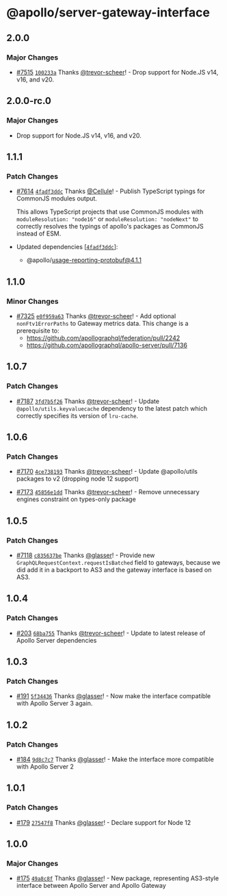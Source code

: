 # @apollo/server-gateway-interface

## 2.0.0

### Major Changes

- [#7515](https://github.com/apollographql/apollo-server/pull/7515) [`100233a`](https://github.com/apollographql/apollo-server/commit/100233a6e015e1a63b7f8a4bcff7290da55750da) Thanks [@trevor-scheer](https://github.com/trevor-scheer)! - Drop support for Node.JS v14, v16, and v20.

## 2.0.0-rc.0

### Major Changes

- Drop support for Node.JS v14, v16, and v20.

## 1.1.1

### Patch Changes

- [#7614](https://github.com/apollographql/apollo-server/pull/7614) [`4fadf3ddc`](https://github.com/apollographql/apollo-server/commit/4fadf3ddc9611e050dd0f08d51252ed9b0c0d9e1) Thanks [@Cellule](https://github.com/Cellule)! - Publish TypeScript typings for CommonJS modules output.

  This allows TypeScript projects that use CommonJS modules with
  `moduleResolution: "node16"` or
  `moduleResolution: "nodeNext"`
  to correctly resolves the typings of apollo's packages as CommonJS instead of ESM.

- Updated dependencies [[`4fadf3ddc`](https://github.com/apollographql/apollo-server/commit/4fadf3ddc9611e050dd0f08d51252ed9b0c0d9e1)]:
  - @apollo/usage-reporting-protobuf@4.1.1

## 1.1.0

### Minor Changes

- [#7325](https://github.com/apollographql/apollo-server/pull/7325) [`e0f959a63`](https://github.com/apollographql/apollo-server/commit/e0f959a637c1bc4f07cc8c8dac3a078c7debc9ad) Thanks [@trevor-scheer](https://github.com/trevor-scheer)! - Add optional `nonFtv1ErrorPaths` to Gateway metrics data. This change is a prerequisite to:
  - https://github.com/apollographql/federation/pull/2242
  - https://github.com/apollographql/apollo-server/pull/7136

## 1.0.7

### Patch Changes

- [#7187](https://github.com/apollographql/apollo-server/pull/7187) [`3fd7b5f26`](https://github.com/apollographql/apollo-server/commit/3fd7b5f26144a02e711037b7058a8471e9648bc8) Thanks [@trevor-scheer](https://github.com/trevor-scheer)! - Update `@apollo/utils.keyvaluecache` dependency to the latest patch which correctly specifies its version of `lru-cache`.

## 1.0.6

### Patch Changes

- [#7170](https://github.com/apollographql/apollo-server/pull/7170) [`4ce738193`](https://github.com/apollographql/apollo-server/commit/4ce738193f8d073287c34f84c0346276ae2efc30) Thanks [@trevor-scheer](https://github.com/trevor-scheer)! - Update @apollo/utils packages to v2 (dropping node 12 support)

- [#7173](https://github.com/apollographql/apollo-server/pull/7173) [`45856e1dd`](https://github.com/apollographql/apollo-server/commit/45856e1ddfd646c93682d3d8475bf77fbcc1c22c) Thanks [@trevor-scheer](https://github.com/trevor-scheer)! - Remove unnecessary engines constraint on types-only package

## 1.0.5

### Patch Changes

- [#7118](https://github.com/apollographql/apollo-server/pull/7118) [`c835637be`](https://github.com/apollographql/apollo-server/commit/c835637be07929e3bebe8f3b262588c6d918e694) Thanks [@glasser](https://github.com/glasser)! - Provide new `GraphQLRequestContext.requestIsBatched` field to gateways, because we did add it in a backport to AS3 and the gateway interface is based on AS3.

## 1.0.4

### Patch Changes

- [#203](https://github.com/apollographql/apollo-utils/pull/203) [`68ba755`](https://github.com/apollographql/apollo-utils/commit/68ba755fd54df123408a11a217400711e82f30cf) Thanks [@trevor-scheer](https://github.com/trevor-scheer)! - Update to latest release of Apollo Server dependencies

## 1.0.3

### Patch Changes

- [#191](https://github.com/apollographql/apollo-utils/pull/191) [`5f34436`](https://github.com/apollographql/apollo-utils/commit/5f344367345d297ea2caae4b7c4eb9ec224f2105) Thanks [@glasser](https://github.com/glasser)! - Now make the interface compatible with Apollo Server 3 again.

## 1.0.2

### Patch Changes

- [#184](https://github.com/apollographql/apollo-utils/pull/184) [`9d8c7c7`](https://github.com/apollographql/apollo-utils/commit/9d8c7c778626b818e74c741593aaf6e367c6457a) Thanks [@glasser](https://github.com/glasser)! - Make the interface more compatible with Apollo Server 2

## 1.0.1

### Patch Changes

- [#179](https://github.com/apollographql/apollo-utils/pull/179) [`27547f8`](https://github.com/apollographql/apollo-utils/commit/27547f836dae5da88c51198ff83e7c042988b635) Thanks [@glasser](https://github.com/glasser)! - Declare support for Node 12

## 1.0.0

### Major Changes

- [#175](https://github.com/apollographql/apollo-utils/pull/175) [`49a8c8f`](https://github.com/apollographql/apollo-utils/commit/49a8c8f493c3d571a50927fe2235c4f79b903802) Thanks [@glasser](https://github.com/glasser)! - New package, representing AS3-style interface between Apollo Server and Apollo Gateway
